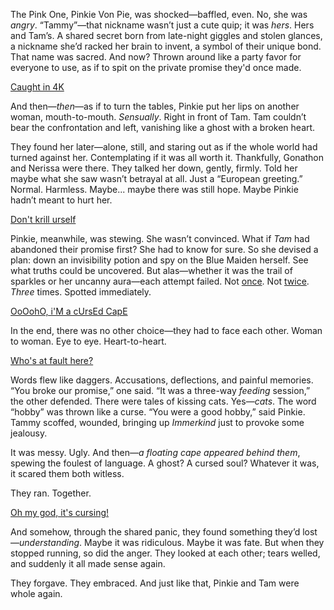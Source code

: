 <!-- title: Is This Jealousy? -->

The Pink One, Pinkie Von Pie, was shocked—baffled, even. No, she was _angry_. “Tammy”—that nickname wasn’t just a cute quip; it was _hers_. Hers and Tam’s. A shared secret born from late-night giggles and stolen glances, a nickname she’d racked her brain to invent, a symbol of their unique bond. That name was sacred. And now? Thrown around like a party favor for everyone to use, as if to spit on the private promise they'd once made.

[Caught in 4K](#embed:https://www.youtube.com/live/EKjcWfEGsB0?si=bs7UtPAPS8H3DCok&t=6879)

And then—_then_—as if to turn the tables, Pinkie put her lips on another woman, mouth-to-mouth. _Sensually_. Right in front of Tam. Tam couldn’t bear the confrontation and left, vanishing like a ghost with a broken heart.

They found her later—alone, still, and staring out as if the whole world had turned against her. Contemplating if it was all worth it. Thankfully, Gonathon and Nerissa were there. They talked her down, gently, firmly. Told her maybe what she saw wasn’t betrayal at all. Just a “European greeting.” Normal. Harmless. Maybe... maybe there was still hope. Maybe Pinkie hadn’t meant to hurt her.

[Don't krill urself](#embed:https://www.youtube.com/live/vMdhvi8dHN4?si=XsdfZhGLe8i6dzqu&t=12841)

Pinkie, meanwhile, was stewing. She wasn’t convinced. What if _Tam_ had abandoned their promise first? She had to know for sure. So she devised a plan: down an invisibility potion and spy on the Blue Maiden herself. See what truths could be uncovered. But alas—whether it was the trail of sparkles or her uncanny aura—each attempt failed. Not [once](https://www.youtube.com/live/EKjcWfEGsB0?si=vhQvTDISnORcV2gU&t=8783). Not [twice](https://www.youtube.com/live/EKjcWfEGsB0?si=Bgk3gewMRka2Fkjd&t=9184). _Three_ times. Spotted immediately.

[OoOohO, i'M a cUrsEd CapE](#embed:https://www.youtube.com/live/EKjcWfEGsB0?si=YKURb9sU12XWEpk8&t=10094)

In the end, there was no other choice—they had to face each other. Woman to woman. Eye to eye. Heart-to-heart.

[Who's at fault here?](#embed:https://www.youtube.com/live/EKjcWfEGsB0?si=KVdHwVsIkdh4scj1&t=10686)

Words flew like daggers. Accusations, deflections, and painful memories. “You broke our promise,” one said. “It was a three-way _feeding_ session,” the other defended. There were tales of kissing cats. Yes—_cats_. The word “hobby” was thrown like a curse. “You were a good hobby,” said Pinkie. Tammy scoffed, wounded, bringing up _Immerkind_ just to provoke some jealousy.

It was messy. Ugly. And then—_a floating cape appeared behind them_, spewing the foulest of language. A ghost? A cursed soul? Whatever it was, it scared them both witless.

They ran. Together.

[Oh my god, it's cursing!](#embed:https://www.youtube.com/live/EKjcWfEGsB0?si=eW5yXznvFcwXnHOy&t=11037)

And somehow, through the shared panic, they found something they’d lost—_understanding_. Maybe it was ridiculous. Maybe it was fate. But when they stopped running, so did the anger. They looked at each other; tears welled, and suddenly it all made sense again.

They forgave. They embraced. And just like that, Pinkie and Tam were whole again.
